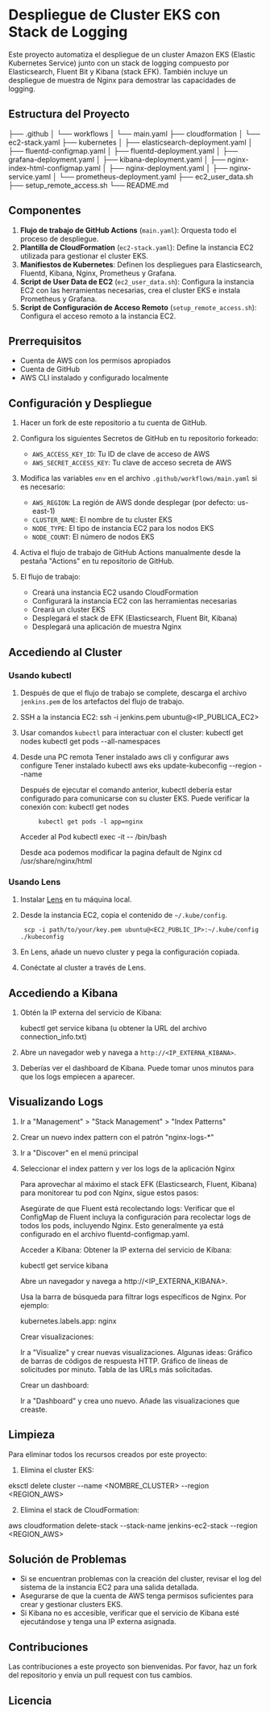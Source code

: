 # Despliegue de Cluster EKS con Stack de Logging

Este proyecto automatiza el despliegue de un cluster Amazon EKS (Elastic Kubernetes Service) junto con un stack de logging compuesto por Elasticsearch, Fluent Bit y Kibana (stack EFK). También incluye un despliegue de muestra de Nginx para demostrar las capacidades de logging.

## Estructura del Proyecto

├── .github
│ └── workflows
│       └── main.yaml
├── cloudformation
│ └── ec2-stack.yaml
├── kubernetes
│ ├── elasticsearch-deployment.yaml
│ ├── fluentd-configmap.yaml
│ ├── fluentd-deployment.yaml
│ ├── grafana-deployment.yaml
│ ├── kibana-deployment.yaml
│ ├── nginx-index-html-configmap.yaml
│ ├── nginx-deployment.yaml
│ ├── nginx-service.yaml
│ └── prometheus-deployment.yaml
├── ec2_user_data.sh
├── setup_remote_access.sh
└── README.md

## Componentes

1. **Flujo de trabajo de GitHub Actions** (`main.yaml`): Orquesta todo el proceso de despliegue.
2. **Plantilla de CloudFormation** (`ec2-stack.yaml`): Define la instancia EC2 utilizada para gestionar el cluster EKS.
3. **Manifiestos de Kubernetes**: Definen los despliegues para Elasticsearch, Fluentd, Kibana, Nginx, Prometheus y Grafana.
4. **Script de User Data de EC2** (`ec2_user_data.sh`): Configura la instancia EC2 con las herramientas necesarias, crea el cluster EKS e instala Prometheus y Grafana.
5. **Script de Configuración de Acceso Remoto** (`setup_remote_access.sh`): Configura el acceso remoto a la instancia EC2.

## Prerrequisitos

- Cuenta de AWS con los permisos apropiados
- Cuenta de GitHub
- AWS CLI instalado y configurado localmente

## Configuración y Despliegue

1. Hacer un fork de este repositorio a tu cuenta de GitHub.

2. Configura los siguientes Secretos de GitHub en tu repositorio forkeado:
   - `AWS_ACCESS_KEY_ID`: Tu ID de clave de acceso de AWS
   - `AWS_SECRET_ACCESS_KEY`: Tu clave de acceso secreta de AWS

3. Modifica las variables `env` en el archivo `.github/workflows/main.yaml` si es necesario:
   - `AWS_REGION`: La región de AWS donde desplegar (por defecto: us-east-1)
   - `CLUSTER_NAME`: El nombre de tu cluster EKS
   - `NODE_TYPE`: El tipo de instancia EC2 para los nodos EKS
   - `NODE_COUNT`: El número de nodos EKS

4. Activa el flujo de trabajo de GitHub Actions manualmente desde la pestaña "Actions" en tu repositorio de GitHub.

5. El flujo de trabajo:
   - Creará una instancia EC2 usando CloudFormation
   - Configurará la instancia EC2 con las herramientas necesarias
   - Creará un cluster EKS
   - Desplegará el stack de EFK (Elasticsearch, Fluent Bit, Kibana)
   - Desplegará una aplicación de muestra Nginx

## Accediendo al Cluster

### Usando kubectl

1. Después de que el flujo de trabajo se complete, descarga el archivo `jenkins.pem` de los artefactos del flujo de trabajo.
2. SSH a la instancia EC2:
    ssh -i jenkins.pem ubuntu@<IP_PUBLICA_EC2>

3. Usar comandos `kubectl` para interactuar con el cluster:
    kubectl get nodes
    kubectl get pods --all-namespaces

4. Desde una PC remota 
    Tener instalado aws cli y configurar
            aws configure
    Tener instalado kubectl
            aws eks update-kubeconfig --region <region> --name <cluster-name>
    
    Después de ejecutar el comando anterior, kubectl debería estar configurado para comunicarse con su  cluster EKS. Puede verificar la conexión con:
            kubectl get nodes

            kubectl get pods -l app=nginx
    
    Acceder al Pod
            kubectl exec -it <nombre-del-pod> -- /bin/bash

    Desde aca podemos modificar la pagina default de Nginx
            cd /usr/share/nginx/html

### Usando Lens

1. Instalar [Lens](https://k8slens.dev/) en tu máquina local.
2. Desde la instancia EC2, copia el contenido de `~/.kube/config`. 
        
        scp -i path/to/your/key.pem ubuntu@<EC2_PUBLIC_IP>:~/.kube/config ./kubeconfig

3. En Lens, añade un nuevo cluster y pega la configuración copiada.
4. Conéctate al cluster a través de Lens.

## Accediendo a Kibana

1. Obtén la IP externa del servicio de Kibana:

    kubectl get service kibana
    (u obtener la URL del archivo connection_info.txt)

2. Abre un navegador web y navega a `http://<IP_EXTERNA_KIBANA>`.
3. Deberías ver el dashboard de Kibana. Puede tomar unos minutos para que los logs empiecen a aparecer.

## Visualizando Logs

1. Ir a "Management" > "Stack Management" > "Index Patterns"
2. Crear un nuevo index pattern con el patrón "nginx-logs-*"
3. Ir a "Discover" en el menú principal
4. Seleccionar el index pattern y ver los logs de la aplicación Nginx

    Para aprovechar al máximo el stack EFK (Elasticsearch, Fluent, Kibana) para monitorear tu pod con Nginx, sigue estos pasos:

    Asegúrate de que Fluent está recolectando logs:
    Verificar que el ConfigMap de Fluent incluya la configuración para recolectar logs de todos los pods, incluyendo Nginx. Esto generalmente ya está configurado en el archivo fluentd-configmap.yaml.

    Acceder a Kibana:
    Obtener la IP externa del servicio de Kibana:

    kubectl get service kibana

    Abre un navegador y navega a http://<IP_EXTERNA_KIBANA>.

    Usa la barra de búsqueda para filtrar logs específicos de Nginx. Por ejemplo:

    kubernetes.labels.app: nginx

    Crear visualizaciones:

    Ir a "Visualize" y crear nuevas visualizaciones. Algunas ideas:
        Gráfico de barras de códigos de respuesta HTTP.
        Gráfico de líneas de solicitudes por minuto.
        Tabla de las URLs más solicitadas.

    Crear un dashboard:

    Ir a "Dashboard" y crea uno nuevo.
    Añade las visualizaciones que creaste.

## Limpieza

Para eliminar todos los recursos creados por este proyecto:

1. Elimina el cluster EKS:

eksctl delete cluster --name <NOMBRE_CLUSTER> --region <REGION_AWS>

2. Elimina el stack de CloudFormation:

aws cloudformation delete-stack --stack-name jenkins-ec2-stack --region <REGION_AWS>

## Solución de Problemas

- Si se encuentran problemas con la creación del cluster, revisar el log del sistema de la instancia EC2 para una salida detallada.
- Asegurarse de que la cuenta de AWS tenga permisos suficientes para crear y gestionar clusters EKS.
- Si Kibana no es accesible, verificar que el servicio de Kibana esté ejecutándose y tenga una IP externa asignada.

## Contribuciones

Las contribuciones a este proyecto son bienvenidas. Por favor, haz un fork del repositorio y envía un pull request con tus cambios.

## Licencia